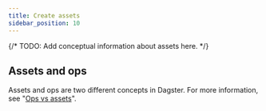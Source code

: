 ```yaml
---
title: Create assets
sidebar_position: 10
---
```


{/* TODO: Add conceptual information about assets here. */}

## Assets and ops

Assets and ops are two different concepts in Dagster. For more information, see "[Ops vs assets](/guides/build/ops-jobs/ops-vs-assets)".
